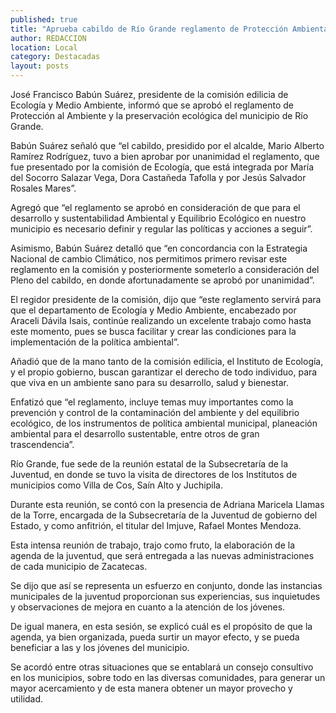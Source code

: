 ```yaml
---
published: true
title: "Aprueba cabildo de Río Grande reglamento de Protección Ambiental y preservación ecológica para el municipio  "
author: REDACCION
location: Local
category: Destacadas
layout: posts
---
```


José Francisco Babún Suárez, presidente de la comisión edilicia de Ecología y Medio Ambiente, informó que se aprobó el reglamento de Protección al Ambiente y la preservación ecológica del municipio de Río Grande.

Babún Suárez señaló que “el cabildo, presidido por el alcalde, Mario Alberto Ramírez Rodríguez, tuvo a bien aprobar por unanimidad el reglamento, que fue presentado por la comisión de Ecología, que está integrada por María del Socorro Salazar Vega, Dora Castañeda Tafolla y por Jesús Salvador Rosales Mares”.

Agregó que “el reglamento se aprobó en consideración de que para el desarrollo y sustentabilidad Ambiental y Equilibrio Ecológico en nuestro municipio es necesario definir y regular las políticas y acciones a seguir”.

Asimismo, Babún Suárez detalló que “en concordancia con la Estrategia Nacional de cambio Climático, nos permitimos primero revisar este reglamento en la comisión y posteriormente someterlo a consideración del Pleno del cabildo, en donde afortunadamente se aprobó por unanimidad”.

El regidor presidente de la comisión, dijo que “este reglamento servirá para que el departamento de Ecología y Medio Ambiente, encabezado por Araceli Dávila Isais, continúe realizando un excelente trabajo como hasta este momento, pues se busca facilitar y crear las condiciones para la implementación de la política ambiental”.

Añadió que de la mano tanto de la comisión edilicia, el Instituto de Ecología, y el propio gobierno, buscan garantizar el derecho de todo individuo, para que viva en un ambiente sano para su desarrollo, salud y bienestar.

Enfatizó que “el reglamento, incluye temas muy importantes como  la prevención y control de la contaminación del ambiente y del equilibrio ecológico, de los instrumentos de política ambiental municipal, planeación ambiental para el desarrollo sustentable, entre otros de gran trascendencia”.



Río Grande, fue sede de la reunión estatal de la Subsecretaría de la Juventud, en donde se tuvo la visita de directores de los Institutos de municipios como Villa de Cos, Saín Alto y Juchipila.

Durante esta reunión, se contó con la presencia de Adriana Maricela Llamas de la Torre, encargada de la Subsecretaría de la Juventud de gobierno del Estado, y como anfitrión, el titular del Imjuve, Rafael Montes Mendoza.

Esta intensa reunión de trabajo, trajo como fruto, la elaboración de la agenda de la juventud, que será entregada a las nuevas administraciones de cada municipio de Zacatecas.

Se dijo que así se representa un esfuerzo en conjunto, donde las instancias municipales de la juventud proporcionan sus experiencias, sus inquietudes y observaciones de mejora en cuanto a la atención de los jóvenes.

De igual manera, en esta sesión, se explicó cuál es el propósito de que la agenda, ya bien organizada, pueda surtir un mayor efecto, y se pueda beneficiar a las y los jóvenes del municipio.

Se acordó entre otras situaciones que se entablará un consejo consultivo en los municipios, sobre todo en las diversas comunidades, para generar un mayor acercamiento y de esta manera obtener un mayor provecho y utilidad.




